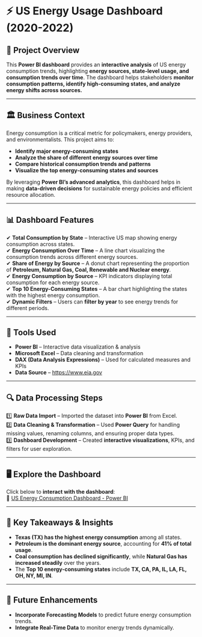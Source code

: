# ⚡ US Energy Usage Dashboard (2020-2022)

## 📌 Project Overview  
This **Power BI dashboard** provides an **interactive analysis** of US energy consumption trends, highlighting **energy sources, state-level usage, and consumption trends over time**. The dashboard helps stakeholders **monitor consumption patterns, identify high-consuming states, and analyze energy shifts across sources.**

---

## 🏛 Business Context  
Energy consumption is a critical metric for policymakers, energy providers, and environmentalists. This project aims to:

- **Identify major energy-consuming states**
- **Analyze the share of different energy sources over time**
- **Compare historical consumption trends and patterns**
- **Visualize the top energy-consuming states and sources**  

By leveraging **Power BI’s advanced analytics**, this dashboard helps in making **data-driven decisions** for sustainable energy policies and efficient resource allocation.

---

## 📊 Dashboard Features  

✔ **Total Consumption by State** – Interactive US map showing energy consumption across states.  
✔ **Energy Consumption Over Time** – A line chart visualizing the consumption trends across different energy sources.  
✔ **Share of Energy by Source** – A donut chart representing the proportion of **Petroleum, Natural Gas, Coal, Renewable and Nuclear energy**.  
✔ **Energy Consumption by Source** – KPI indicators displaying total consumption for each energy source.  
✔ **Top 10 Energy-Consuming States** – A bar chart highlighting the states with the highest energy consumption.  
✔ **Dynamic Filters** – Users can **filter by year** to see energy trends for different periods.

---

## 🔧 Tools Used  

- **Power BI** – Interactive data visualization & analysis  
- **Microsoft Excel** – Data cleaning and transformation  
- **DAX (Data Analysis Expressions)** – Used for calculated measures and KPIs  
- **Data Source** –  https://www.eia.gov

---

## 🔍 Data Processing Steps  

1️⃣ **Raw Data Import** – Imported the dataset into **Power BI** from Excel.  
2️⃣ **Data Cleaning & Transformation** – Used **Power Query** for handling missing values, renaming columns, and ensuring proper data types.  
3️⃣ **Dashboard Development** – Created **interactive visualizations**, KPIs, and filters for user exploration.

---

## 🖥 Explore the Dashboard  

Click below to **interact with the dashboard**:  
🔗 [US Energy Consumption Dashboard - Power BI](https://app.powerbi.com/view?r=eyJrIjoiMTA5NTVlNTEtNjk1Ny00NjBjLTgxNDAtMzM4MTE4NzFiZjJjIiwidCI6IjhkMjgxZDFkLTljNGQtNGJmNy1iMTZlLTAzMmQxNWRlOWY2YyIsImMiOjN9)

---

## 🚀 Key Takeaways & Insights  

- **Texas (TX) has the highest energy consumption** among all states.
- **Petroleum is the dominant energy source**, accounting for **41% of total usage**.
- **Coal consumption has declined significantly**, while **Natural Gas has increased steadily** over the years.
- The **Top 10 energy-consuming states** include **TX, CA, PA, IL, LA, FL, OH, NY, MI, IN**.

---

## 📝 Future Enhancements  

- **Incorporate Forecasting Models** to predict future energy consumption trends.
- **Integrate Real-Time Data** to monitor energy trends dynamically.  
